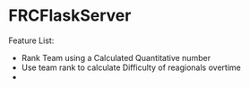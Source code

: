 # FRCFlaskServer

Feature List:
- Rank Team using a Calculated Quantitative number
- Use team rank to calculate Difficulty of reagionals overtime
- 
